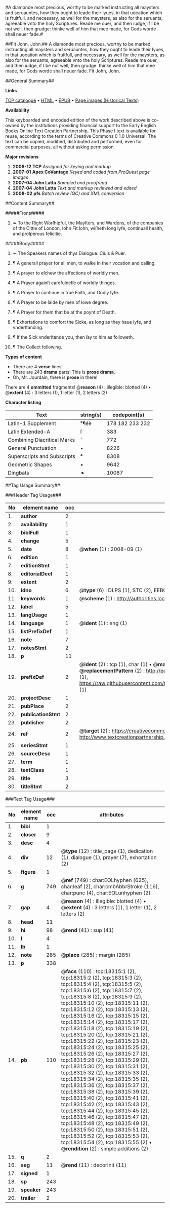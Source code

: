 #A diamonde most precious, worthy to be marked instructing all maysters and seruauntes, how they ought to leade their lyues, in that uocation which is fruitfull, and necessary, as well for the maysters, as also for the seruants, agreeable vnto the holy Scriptures. Reade me ouer, and then iudge, if I be not well, then grudge: thinke well of him that mee made, for Gods worde shall neuer fade.#

##Fit John, John.##
A diamonde most precious, worthy to be marked instructing all maysters and seruauntes, how they ought to leade their lyues, in that uocation which is fruitfull, and necessary, as well for the maysters, as also for the seruants, agreeable vnto the holy Scriptures. Reade me ouer, and then iudge, if I be not well, then grudge: thinke well of him that mee made, for Gods worde shall neuer fade.
Fit John, John.

##General Summary##

**Links**

[TCP catalogue](http://www.ota.ox.ac.uk/tcp/)  • 
[HTML](http://tei.it.ox.ac.uk/tcp/Texts-HTML/free/A00/A00808.html)  • 
[EPUB](http://tei.it.ox.ac.uk/tcp/Texts-EPUB/free/A00/A00808.epub) • 
[Page images (Historical Texts)](https://data.historicaltexts.jisc.ac.uk/view?pubId=eebo-99852960e&pageId=eebo-99852960e-18315-1)

**Availability**

This keyboarded and encoded edition of the
	       work described above is co-owned by the institutions
	       providing financial support to the Early English Books
	       Online Text Creation Partnership. This Phase I text is
	       available for reuse, according to the terms of Creative
	       Commons 0 1.0 Universal. The text can be copied,
	       modified, distributed and performed, even for
	       commercial purposes, all without asking permission.

**Major revisions**

1. __2006-12__ __TCP__ *Assigned for keying and markup*
1. __2007-01__ __Apex CoVantage__ *Keyed and coded from ProQuest page images*
1. __2007-04__ __John Latta__ *Sampled and proofread*
1. __2007-04__ __John Latta__ *Text and markup reviewed and edited*
1. __2008-02__ __pfs__ *Batch review (QC) and XML conversion*

##Content Summary##

#####Front#####

1. ❧ To the Right Worſhipful, the Mayſters, and Wardens, of the companies of the Cittie of London, Iohn Fit Iohn, wiſheth long lyfe, continuall health, and proſperous felicitie.

#####Body#####

1. ❧ The Speakers names of thys Dialogue. Ciuis & Puer.

1. ¶ A generall prayer for all men, to walke in their vocation and calling.

1. ¶ A prayer to eſchew the affections of worldly men.

1. ¶ A Prayer againſt carefulneſſe of worldly thinges.

1. ¶ A Prayer to continue in true Faith, and Godly lyfe.

1. ¶ A Prayer to be ſaide by men of lowe degree.

1. ¶ A Prayer for them that be at the poynt of Death.

1. ¶ Exhortations to comfort the Sicke, as long as they haue lyfe, and vnderſtanding.

1. ¶ If the Sick vnderſtande you, then ſay to him as followeth.

1. ¶ The Collect following.

**Types of content**

  * There are 4 **verse** lines!
  * There are 243 **drama** parts! This is **prose drama**.
  * Oh, Mr. Jourdain, there is **prose** in there!

There are 4 **ommitted** fragments! 
 @__reason__ (4) : illegible: blotted (4)  •  @__extent__ (4) : 3 letters (1), 1 letter (1), 2 letters (2)

**Character listing**


|Text|string(s)|codepoint(s)|
|---|---|---|
|Latin-1 Supplement|²¶éè|178 182 233 232|
|Latin Extended-A|ſ|383|
|Combining             Diacritical Marks|̄|772|
|General Punctuation|•|8226|
|Superscripts             and Subscripts|⁴|8308|
|Geometric Shapes|▪|9642|
|Dingbats|❧|10087|

##Tag Usage Summary##

###Header Tag Usage###

|No|element name|occ|attributes|
|---|---|---|---|
|1.|__author__|2||
|2.|__availability__|1||
|3.|__biblFull__|1||
|4.|__change__|5||
|5.|__date__|8| @__when__ (1) : 2008-09 (1)|
|6.|__edition__|1||
|7.|__editionStmt__|1||
|8.|__editorialDecl__|1||
|9.|__extent__|2||
|10.|__idno__|6| @__type__ (6) : DLPS (1), STC (2), EEBO-CITATION (1), PROQUEST (1), VID (1)|
|11.|__keywords__|1| @__scheme__ (1) : http://authorities.loc.gov/ (1)|
|12.|__label__|5||
|13.|__langUsage__|1||
|14.|__language__|1| @__ident__ (1) : eng (1)|
|15.|__listPrefixDef__|1||
|16.|__note__|7||
|17.|__notesStmt__|2||
|18.|__p__|11||
|19.|__prefixDef__|2| @__ident__ (2) : tcp (1), char (1)  •  @__matchPattern__ (2) : ([0-9\-]+):([0-9IVX]+) (1), (.+) (1)  •  @__replacementPattern__ (2) : http://eebo.chadwyck.com/downloadtiff?vid=$1&page=$2 (1), https://raw.githubusercontent.com/textcreationpartnership/Texts/master/tcpchars.xml#$1 (1)|
|20.|__projectDesc__|1||
|21.|__pubPlace__|2||
|22.|__publicationStmt__|2||
|23.|__publisher__|2||
|24.|__ref__|2| @__target__ (2) : https://creativecommons.org/publicdomain/zero/1.0/ (1), http://www.textcreationpartnership.org/docs/. (1)|
|25.|__seriesStmt__|1||
|26.|__sourceDesc__|1||
|27.|__term__|1||
|28.|__textClass__|1||
|29.|__title__|3||
|30.|__titleStmt__|2||


###Text Tag Usage###

|No|element name|occ|attributes|
|---|---|---|---|
|1.|__bibl__|1||
|2.|__closer__|9||
|3.|__desc__|4||
|4.|__div__|12| @__type__ (12) : title_page (1), dedication (1), dialogue (1), prayer (7), exhortation (2)|
|5.|__figure__|1||
|6.|__g__|749| @__ref__ (749) : char:EOLhyphen (625), char:leaf (2), char:cmbAbbrStroke (116), char:punc (4), char:EOLunhyphen (2)|
|7.|__gap__|4| @__reason__ (4) : illegible: blotted (4)  •  @__extent__ (4) : 3 letters (1), 1 letter (1), 2 letters (2)|
|8.|__head__|11||
|9.|__hi__|98| @__rend__ (41) : sup (41)|
|10.|__l__|4||
|11.|__lb__|1||
|12.|__note__|285| @__place__ (285) : margin (285)|
|13.|__p__|338||
|14.|__pb__|110| @__facs__ (110) : tcp:18315:1 (2), tcp:18315:2 (2), tcp:18315:3 (2), tcp:18315:4 (2), tcp:18315:5 (2), tcp:18315:6 (2), tcp:18315:7 (2), tcp:18315:8 (2), tcp:18315:9 (2), tcp:18315:10 (2), tcp:18315:11 (2), tcp:18315:12 (2), tcp:18315:13 (2), tcp:18315:16 (2), tcp:18315:15 (2), tcp:18315:14 (2), tcp:18315:17 (2), tcp:18315:18 (2), tcp:18315:19 (2), tcp:18315:20 (2), tcp:18315:21 (2), tcp:18315:22 (2), tcp:18315:23 (2), tcp:18315:24 (2), tcp:18315:25 (2), tcp:18315:26 (2), tcp:18315:27 (2), tcp:18315:28 (2), tcp:18315:29 (2), tcp:18315:30 (2), tcp:18315:31 (2), tcp:18315:32 (2), tcp:18315:33 (2), tcp:18315:34 (2), tcp:18315:35 (2), tcp:18315:36 (2), tcp:18315:37 (2), tcp:18315:38 (2), tcp:18315:39 (2), tcp:18315:40 (2), tcp:18315:41 (2), tcp:18315:42 (2), tcp:18315:43 (2), tcp:18315:44 (2), tcp:18315:45 (2), tcp:18315:46 (2), tcp:18315:47 (2), tcp:18315:48 (2), tcp:18315:49 (2), tcp:18315:50 (2), tcp:18315:51 (2), tcp:18315:52 (2), tcp:18315:53 (2), tcp:18315:54 (2), tcp:18315:55 (2)  •  @__rendition__ (2) : simple:additions (2)|
|15.|__q__|2||
|16.|__seg__|11| @__rend__ (11) : decorInit (11)|
|17.|__signed__|1||
|18.|__sp__|243||
|19.|__speaker__|243||
|20.|__trailer__|2||
